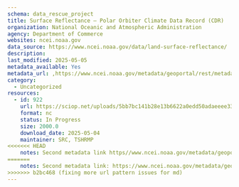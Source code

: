 ```yaml
---
schema: data_rescue_project 
title: Surface Reflectance – Polar Orbiter Climate Data Record (CDR)
organization: National Oceanic and Atmospheric Administration
agency: Department of Commerce
websites: ncei.noaa.gov
data_source: https://www.ncei.noaa.gov/data/land-surface-reflectance/
description: 
last_modified: 2025-05-05
metadata_available: Yes
metadata_url: ,https://www.ncei.noaa.gov/metadata/geoportal/rest/metadata/item/gov.noaa.ncdc:C01557/html#
category:
  - Uncategorized
resources:
  - id: 922
    url: https://sciop.net/uploads/5bb7bc141b28e13b6622a0edd50adaeeee333ed7
    format: nc
    status: In Progress
    size: 2000.0
    download_date: 2025-05-04
    maintainer: SRC, TSHRMP
<<<<<<< HEAD
    notes: Second metadata link https//www.ncei.noaa.gov/metadata/geoportal/rest/metadata/item/gov.noaa.ncdcC01676/html#                                                                                                                                                   Alternate torrent location https//academictorrents.com/details/5bb7bc141b28e13b6622a0edd50adaeeee333ed7
=======
    notes: Second metadata link: https://www.ncei.noaa.gov/metadata/geoportal/rest/metadata/item/gov.noaa.ncdc:C01676/html#                                                                                                                                                   Alternate torrent location: https://academictorrents.com/details/5bb7bc141b28e13b6622a0edd50adaeeee333ed7
>>>>>>> b2bc468 (fixing more url pattern issues for md)
---
```

